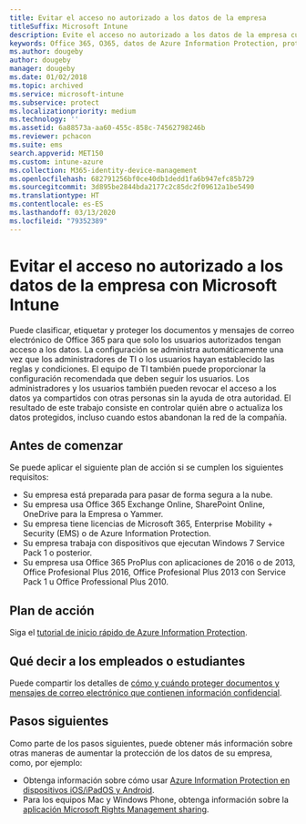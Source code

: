 ```yaml
---
title: Evitar el acceso no autorizado a los datos de la empresa
titleSuffix: Microsoft Intune
description: Evite el acceso no autorizado a los datos de la empresa cuando se comparten fuera de la red de esta con Microsoft Intune.
keywords: Office 365, O365, datos de Azure Information Protection, protección fuera de la red de la empresa, datos
ms.author: dougeby
author: dougeby
manager: dougeby
ms.date: 01/02/2018
ms.topic: archived
ms.service: microsoft-intune
ms.subservice: protect
ms.localizationpriority: medium
ms.technology: ''
ms.assetid: 6a88573a-aa60-455c-858c-74562798246b
ms.reviewer: pchacon
ms.suite: ems
search.appverid: MET150
ms.custom: intune-azure
ms.collection: M365-identity-device-management
ms.openlocfilehash: 682791256bf0ce40db1dedd1fa6b947efc85b729
ms.sourcegitcommit: 3d895be2844bda2177c2c85dc2f09612a1be5490
ms.translationtype: HT
ms.contentlocale: es-ES
ms.lasthandoff: 03/13/2020
ms.locfileid: "79352389"
---
```

# <a name="prevent-unauthorized-access-to-company-data-using-microsoft-intune"></a>Evitar el acceso no autorizado a los datos de la empresa con Microsoft Intune

Puede clasificar, etiquetar y proteger los documentos y mensajes de correo electrónico de Office 365 para que solo los usuarios autorizados tengan acceso a los datos. La configuración se administra automáticamente una vez que los administradores de TI o los usuarios hayan establecido las reglas y condiciones. El equipo de TI también puede proporcionar la configuración recomendada que deben seguir los usuarios. Los administradores y los usuarios también pueden revocar el acceso a los datos ya compartidos con otras personas sin la ayuda de otra autoridad. El resultado de este trabajo consiste en controlar quién abre o actualiza los datos protegidos, incluso cuando estos abandonan la red de la compañía. 

## <a name="before-you-begin"></a>Antes de comenzar

Se puede aplicar el siguiente plan de acción si se cumplen los siguientes requisitos:
* Su empresa está preparada para pasar de forma segura a la nube.
* Su empresa usa Office 365 Exchange Online, SharePoint Online, OneDrive para la Empresa o Yammer.
* Su empresa tiene licencias de Microsoft 365, Enterprise Mobility + Security (EMS) o de Azure Information Protection.
* Su empresa trabaja con dispositivos que ejecutan Windows 7 Service Pack 1 o posterior.
* Su empresa usa Office 365 ProPlus con aplicaciones de 2016 o de 2013, Office Profesional Plus 2016, Office Profesional Plus 2013 con Service Pack 1 u Office Professional Plus 2010.

## <a name="action-plan"></a>Plan de acción

Siga el [tutorial de inicio rápido de Azure Information Protection](https://docs.microsoft.com/information-protection/get-started/infoprotect-quick-start-tutorial).  

## <a name="what-to-tell-employees-and-students"></a>Qué decir a los empleados o estudiantes

Puede compartir los detalles de [cómo y cuándo proteger documentos y mensajes de correo electrónico que contienen información confidencial](https://docs.microsoft.com/information-protection/deploy-use/help-users).

## <a name="next-steps"></a>Pasos siguientes

Como parte de los pasos siguientes, puede obtener más información sobre otras maneras de aumentar la protección de los datos de su empresa, como, por ejemplo: 

* Obtenga información sobre cómo usar [Azure Information Protection en dispositivos iOS/iPadOS y Android](https://docs.microsoft.com/information-protection/rms-client/mobile-app-faq).
* Para los equipos Mac y Windows Phone, obtenga información sobre la [aplicación Microsoft Rights Management sharing](https://technet.microsoft.com/dn451248).
